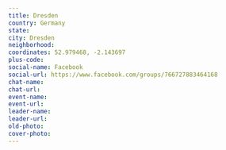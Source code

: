 ```yaml
---
title: Dresden
country: Germany
state: 
city: Dresden
neighborhood: 
coordinates: 52.979468, -2.143697
plus-code:
social-name: Facebook
social-url: https://www.facebook.com/groups/766727883464168
chat-name:
chat-url:
event-name:
event-url:
leader-name:
leader-url:
old-photo: 
cover-photo:
---
```

